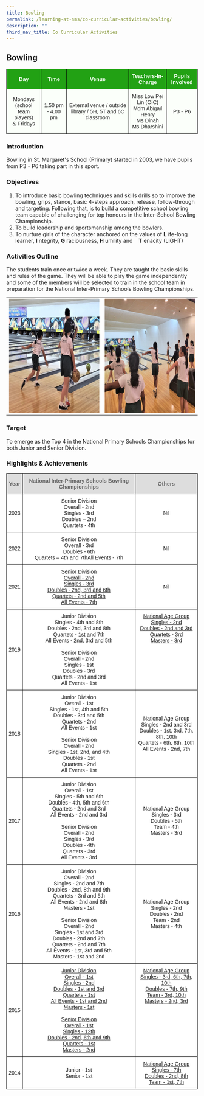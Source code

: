 ```yaml
---
title: Bowling
permalink: /learning-at-sms/co-curricular-activities/bowling/
description: ""
third_nav_title: Co Curricular Activities
---
```

## Bowling

<style type="text/css">
.tg  {border-collapse:collapse;border-spacing:0;}
.tg td{border-color:black;border-style:solid;border-width:1px;font-family:Arial, sans-serif;font-size:14px;
  overflow:hidden;padding:10px 5px;word-break:normal;}
.tg th{border-color:black;border-style:solid;border-width:1px;font-family:Arial, sans-serif;font-size:14px;
  font-weight:normal;overflow:hidden;padding:10px 5px;word-break:normal;}
.tg .tg-xn89{background-color:#22A114;color:#FBFFFA;font-weight:bold;text-align:center;vertical-align:middle}
.tg .tg-s6uv{background-color:#FBFFFA;color:#222;text-align:center;vertical-align:middle}
</style>
<table class="tg">
<thead>
  <tr>
    <th class="tg-xn89"><span style="color:#FBFFFA;background-color:#22A114">Day</span></th>
    <th class="tg-xn89"><span style="color:#FBFFFA;background-color:#22A114">Time</span><br></th>
    <th class="tg-xn89"><span style="color:#FBFFFA;background-color:#22A114">Venue</span></th>
    <th class="tg-xn89"><span style="color:#FBFFFA;background-color:#22A114">Teachers-In-Charge</span><br></th>
    <th class="tg-xn89"><span style="color:#FBFFFA;background-color:#22A114">Pupils Involved</span><br></th>
  </tr>
</thead>
<tbody>
  <tr>
    <td class="tg-s6uv"><span style="color:#222;background-color:#FBFFFA">Mondays</span><br><span style="color:#222;background-color:#FBFFFA">(school team players)</span><br><span style="color:#222;background-color:#FBFFFA">&amp; Fridays</span><br></td>
    <td class="tg-s6uv"><span style="color:#222;background-color:#FBFFFA">1.50 pm - 4.00 pm</span><br></td>
    <td class="tg-s6uv"><span style="color:#222;background-color:#FBFFFA">External venue / outside library / 5H, 5T and 6C classroom</span><br></td>
    <td class="tg-s6uv"><span style="color:#222;background-color:#FBFFFA">Miss Low Pei Lin (OIC)</span><br><span style="color:#222;background-color:#FBFFFA">Mdm Abigail Henry</span><br><span style="color:#222;background-color:#FBFFFA">Ms Dinah <br>Ms Dharshini</span></td>
    <td class="tg-s6uv"><span style="color:#222;background-color:#FBFFFA">P3 - P6</span><br></td>
  </tr>
</tbody>
</table>

### Introduction

Bowling in St. Margaret's School (Primary) started in 2003, we have pupils from P3 - P6 taking part in this sport.  
  

### Objectives


1.  To introduce basic bowling techniques and skills drills so to improve the bowling, grips, stance, basic 4-steps approach, release, follow-through and targeting. Following that, is to build a competitive school bowling team capable of challenging for top honours in the Inter-School Bowling Championship.
2.  To build leadership and sportsmanship among the bowlers.
3.  To nurture girls of the character anchored on the values of&nbsp;**L**&nbsp;ife-long learner,&nbsp;**I**&nbsp;ntegrity,&nbsp;**G**&nbsp;raciousness,&nbsp;**H**&nbsp;umility and&nbsp; &nbsp;&nbsp;**T**&nbsp;enacity (LIGHT)

  

### Activities Outline

The students train once or twice a week. They are taught the basic skills and rules of the game. They will be able to play the game independently and some of the members will be selected to train in the school team in preparation for the National Inter-Primary Schools Bowling Championships.

<table><tbody><tr><td>
		<img src="/images/CCAs/Bowling/bowling%20pic%201.jpeg" alt="volunteer recess ministry pv" style="width:400px;height:300px;">
</td>
		<td><img src="/images/CCAs/Bowling/bowling%20pic%202.jpeg" alt="volunteer recess ministry pv" style="width:400px;height:300px;">
</td></tr>
</tbody></table>


### Target


To emerge as the Top 4 in the National Primary Schools Championships for both Junior and Senior Division.

### Highlights &amp; Achievements

<style type="text/css">
.tg  {border-collapse:collapse;border-spacing:0;}
.tg td{border-color:black;border-style:solid;border-width:1px;font-family:Arial, sans-serif;font-size:14px;
  overflow:hidden;padding:10px 5px;word-break:normal;}
.tg th{border-color:black;border-style:solid;border-width:1px;font-family:Arial, sans-serif;font-size:14px;
  font-weight:normal;overflow:hidden;padding:10px 5px;word-break:normal;}
.tg .tg-4zke{background-color:#FFF;text-align:center;text-decoration:underline;vertical-align:top}
.tg .tg-feqv{background-color:#DDD;color:#666;font-weight:bold;text-align:center;vertical-align:middle}
.tg .tg-f4yw{background-color:#FFF;text-align:center;vertical-align:middle}
</style>
<table class="tg">
<thead>
  <tr>
    <th class="tg-feqv"><span style="color:#666;background-color:#DDD">Year</span></th>
    <th class="tg-feqv"><span style="color:#666;background-color:#DDD">National Inter-Primary Schools Bowling Championships</span></th>
    <th class="tg-feqv"><span style="color:#666;background-color:#DDD">Others</span></th>
  </tr>
</thead>
<tbody>
  <tr>
    <td class="tg-f4yw"> 2023</td>
    <td class="tg-f4yw"> Senior Division<br>Overall - 2nd<br>Singles - 3rd<br>Doubles – 2nd<br>Quartets - 4th<br></td>
    <td class="tg-f4yw"> Nil</td>
  </tr>
	<tr>
    <td class="tg-f4yw"> 2022</td>
    <td class="tg-f4yw"> Senior Division<br>Overall - 3rd<br>Doubles - 6th<br>Quartets – 4th and 7thAll Events - 7th<br></td>
    <td class="tg-f4yw"> Nil</td>
  </tr>
  <tr>
    <td class="tg-f4yw"> 2021</td>
    <td class="tg-4zke">Senior Division<br>Overall - 2nd<br>Singles - 3rd<br>Doubles - 2nd, 3rd and 6th<br>Quartets - 2nd and 5th<br>All Events - 7th</td>
    <td class="tg-f4yw"> Nil</td>
  </tr>
	
  <tr>
    <td class="tg-f4yw"> 2019</td>
    <td class="tg-f4yw">  Junior Division<br>Singles - 4th and 8th<br>Doubles - 2nd, 3rd and 8th<br>Quartets - 1st and 7th<br>All Events - 2nd, 3rd and 5th<br><br>Senior Division<br>Overall - 2nd<br>Singles - 1st<br>Doubles - 3rd<br>Quartets - 2nd and 3rd<br>All Events - 1st</td>
    <td class="tg-4zke">National Age Group<br>Singles - 2nd<br>Doubles - 2nd and 3rd<br>Quartets - 3rd<br>Masters - 3rd </td>
  </tr>
  <tr>
    <td class="tg-f4yw"> 2018</td>
    <td class="tg-f4yw"> Junior Division<br>Overall - 1st<br>Singles - 1st, 4th and 5th<br>Doubles - 3rd and 5th<br>Quartets - 2nd<br>All Events - 1st<br><br>Senior Division<br>Overall - 2nd<br>Singles - 1st, 2nd, and 4th<br>Doubles - 1st<br>Quartets - 2nd<br>All Events - 1st</td>
    <td class="tg-f4yw"> National Age Group<br>Singles - 2nd and 3rd<br>Doubles - 1st, 3rd, 7th, 8th, 10th<br>Quartets - 6th, 8th, 10th<br>All Events - 2nd, 7th</td>
  </tr>
  <tr>
    <td class="tg-f4yw"> 2017</td>
    <td class="tg-f4yw"> Junior Division<br>Overall - 1st<br>Singles - 5th and 6th<br>Doubles - 4th, 5th and 6th<br>Quartets - 2nd and 3rd<br>All Events - 2nd and 3rd<br><br>Senior Division<br>Overall - 2nd<br>Singles - 3rd<br>Doubles - 4th<br>Quartets - 3rd<br>All Events - 3rd<br></td>
    <td class="tg-f4yw"> National Age Group<br>Singles - 3rd<br>Doubles - 5th<br>Team - 4th<br>Masters - 3rd</td>
  </tr>
  <tr>
    <td class="tg-f4yw"> 2016</td>
    <td class="tg-f4yw"> Junior Division<br>Overall - 2nd<br>Singles - 2nd and 7th<br>Doubles - 2nd, 8th and 9th<br>Quartets - 3rd and 5th<br>All Events - 2nd and 8th<br>Masters - 1st <br><br>Senior Division<br>Overall - 2nd<br>Singles - 1st and 3rd<br>Doubles - 2nd and 7th<br>Quartets - 2nd and 7th<br>All Events - 1st, 3rd and 5th<br>Masters - 1st and 2nd</td>
    <td class="tg-f4yw"> National Age Group<br>Singles - 2nd<br>Doubles - 2nd<br>Team - 2nd<br>Masters - 4th</td>
  </tr>
  <tr>
    <td class="tg-f4yw"> 2015</td>
    <td class="tg-4zke">Junior Division<br>Overall - 1st<br>Singles - 2nd<br>Doubles - 1st and 3rd<br>Quartets - 1st<br>All Events - 1st and 2nd<br>Masters - 1st <br><br>Senior Division<br>Overall - 1st<br>Singles - 12th<br>Doubles - 2nd, 6th and 9th<br>Quartets - 1st<br>Masters - 2nd<br></td>
    <td class="tg-4zke">National Age Group<br>Singles - 3rd, 6th, 7th, 10th<br>Doubles - 7th, 9th<br>Team - 3rd, 10th<br>Masters - 2nd, 3rd</td>
  </tr>
  <tr>
    <td class="tg-f4yw"> 2014</td>
    <td class="tg-f4yw"> Junior - 1st<br>Senior - 1st </td>
    <td class="tg-4zke">National Age Group<br>Singles - 7th<br>Doubles - 2nd, 8th<br>Team - 1st, 7th  </td>
  </tr>
</tbody>
</table>